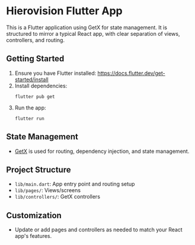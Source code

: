 # Hierovision Flutter App

This is a Flutter application using GetX for state management. It is structured to mirror a typical React app, with clear separation of views, controllers, and routing.

## Getting Started

1. Ensure you have Flutter installed: https://docs.flutter.dev/get-started/install
2. Install dependencies:
   ```
   flutter pub get
   ```
3. Run the app:
   ```
   flutter run
   ```

## State Management
- [GetX](https://pub.dev/packages/get) is used for routing, dependency injection, and state management.

## Project Structure
- `lib/main.dart`: App entry point and routing setup
- `lib/pages/`: Views/screens
- `lib/controllers/`: GetX controllers

## Customization
- Update or add pages and controllers as needed to match your React app's features.

